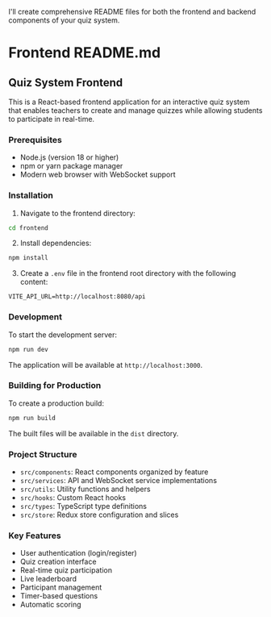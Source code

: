 I'll create comprehensive README files for both the frontend and backend components of your quiz system.

# Frontend README.md

## Quiz System Frontend

This is a React-based frontend application for an interactive quiz system that enables teachers to create and manage quizzes while allowing students to participate in real-time.

### Prerequisites

- Node.js (version 18 or higher)
- npm or yarn package manager
- Modern web browser with WebSocket support

### Installation

1. Navigate to the frontend directory:
```bash
cd frontend
```

2. Install dependencies:
```bash
npm install
```

3. Create a `.env` file in the frontend root directory with the following content:
```
VITE_API_URL=http://localhost:8080/api
```

### Development

To start the development server:
```bash
npm run dev
```

The application will be available at `http://localhost:3000`.

### Building for Production

To create a production build:
```bash
npm run build
```

The built files will be available in the `dist` directory.

### Project Structure

- `src/components`: React components organized by feature
- `src/services`: API and WebSocket service implementations
- `src/utils`: Utility functions and helpers
- `src/hooks`: Custom React hooks
- `src/types`: TypeScript type definitions
- `src/store`: Redux store configuration and slices

### Key Features

- User authentication (login/register)
- Quiz creation interface
- Real-time quiz participation
- Live leaderboard
- Participant management
- Timer-based questions
- Automatic scoring

